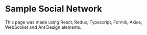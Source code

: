 # Sample Social Network 
This page was made using React, Redux, Typescript, Formik, Axios, WebSocket and Ant Design elements.
